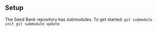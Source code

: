 ## Setup ##

The Seed Bank repository has submodules.  To get started:
    ```
    git submodule init
    git submodule update
    ```

